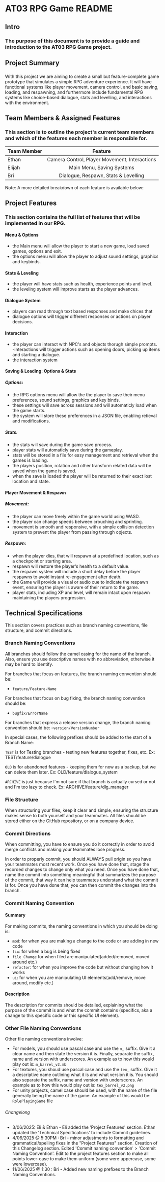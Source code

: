 # AT03 RPG Game README

## Intro
### The purpose of this document is to provide a guide and introduction to the AT03 RPG Game project. 

## Project Summary 
### 

With this project we are aiming to create a small but feature-complete game prototype that simulates a simple RPG adventure experience. It will have functional systems like player movement, camera control, and basic saving, loading, and respawning, and furthermore include fundamental RPG systems like choice-based dialogue, stats and levelling, and interactions with the environment. 

## Team Members & Assigned Features
### This section is to outline the project's current team members and which of the features each member is responsible for. 

| Team Member   | Feature       |
| ------------- |:-------------:|
| Ethan         | Camera Control, Player Movement, Interactions     |
| Elijah        | Main Menu, Saving Systems     |
| Bri           | Dialogue, Respawn, Stats & Levelling     |

Note: A more detailed breakdown of each feature is available below: 

## Project Features

### This section contains the full list of features that will be implemented in our RPG.

#### Menu & Options
 - the Main menu will allow the player to start a new game, load saved games, options and exit.
 - the options menu will allow the player to adjust sound settings, graphics and keybinds. 


#### Stats & Leveling 
 - the player will have stats such as health, experience points and level.
 - the leveling system will improve starts as the player advances.


#### Dialogue System
 - players can read through text based responses and make chices that 
- dialogue options will trigger different responses or actions on player decisions. 


#### Interaction
- the player can interact with NPC's and objects thorugh simple prompts.
-interactions will trigger actions such as opening doors, picking up items and starting a dialogue.
- the interaction system


#### Saving & Loading: Options & Stats 

##### Options:
 - the RPG options menu will allow the the player to save their menu preferences, sound settings, graphics and key binds.
 - these settings will save across sessions and will automaticly load when the game starts.
- the system will store these preferences in a JSON file, enabling retieval and modifications.
##### Stats: 
 - the stats will save during the game save process.
 - player stats will automaticly save during the gameplay.
 - stats will be stored in a file for easy management and retrieval when the games is loading.
 - the players position, rotation and other transform related data will be saved when the game is saved.
 - when the save is loaded the player will be returned to their exact lost location and state.
  

#### Player Movement & Respawn

##### Movement:
- the player can move freely within the game world using WASD.
- the player can change speeds between crouching and sprinting.
- movement is smooth and responsive, with a simple collision detection system to prevent the player from passing through opjects.
##### Respawn:
- when the player dies, that will respawn at a predefined location, such as a checkpoint or starting area.
- respawn will restore the player's health to a default value.
- the respawn system will include a short delay before the player respawns to avoid instant re-engagement after death.
- the Game will provide a visual or audio cue to indicate the respawn event, ensuring the player is aware of their return to the game.
- player stats, including XP and level, will remain intact upon respawn maintaining the players progression.


## Technical Specifications
This section covers practices such as branch naming conventions, file structure, and commit directions.

### Branch Naming Conventions

All branches should follow the camel casing for the name of the branch. Also, ensure you use descriptive names with no abbreviation, otherwise it may be hard to identify.

For branches that focus on features, the branch naming convention should be:
- `feature/Feature-Name`<br>

For branches that focus on bug fixing, the branch naming convention should be:
- `bugfix/ErrorName`<br>

For branches that express a release version change, the branch naming convention should be:
-`version/VersionNumber`<br>

In special cases, the following prefixes should be added to the start of a Branch Name: 

`TEST` is for Testing branches - testing new features together, fixes, etc. 
Ex: TEST/feature/dialogue

`OLD` is for abandoned features - keeping them for now as a backup, but we can delete them later. 
Ex: OLD/feature/dialogue_system

`ARCHIVE` is just because I'm not sure if that branch is actually cursed or not and I'm too lazy to check.
Ex: ARCHIVE/feature/dlg_manager

### File Structure
When structuring your files, keep it clear and simple, ensuring the structure makes sense to both yourself and your teammates. All files should be stored either on the GitHub repository, or on a company device.
### Commit Directions
When committing, you have to ensure you do it correctly in order to avoid merge conflicts and making your teammates lose progress.

In order to properly commit, you should ALWAYS pull origin so you have your teammates most recent work. Once you have done that, stage the recorded changes to change only what you need. Once you have done that, name the commit into something meaningful that summarizes the purpose of the commit, that way it can help teammates understand what the commit is for. Once you have done that, you can then commit the changes into the branch.

### Commit Naming Convention
#### Summary
For making commits, the naming conventions in which you should be doing is:
- `mod`: for when you are making a change to the code or are adding in new code
- `fix`: for when a bug is being fixed
- `file_Change` for when filed are manipulated(added/removed, moved around etc.)
- `refactor`: for when you improve the code but without changing how it works
- `ui`: for when you are manipulating UI elements(add/remove, move around, modify etc.)
#### Description
The description for commits should be detailed, explaining what the purpose of the commit is and what the commit contains (specifics, aka a change to this specific code or this specific UI element).

### Other File Naming Conventions
Other file naming conventions involve:
- For models, you should use pascal case and use the `m_` suffix. Give it a clear name and then state the version it is. Finally, separate the suffix, name and version with underscores. An example as to how this would play out is: `m_barrel_v2.mb`
- For textures, you shoud use pascal case and use the `tex_` suffix. Give it a descriptive name outlining what it is and what version it is. You should also separate the suffix, name and version with underscores. An example as to how this would play out is: `tex_barrel_v2.png`
- For unity projects, camel case should be used, with the name of the file generally being the name of the game. An example of this would be: `RolePlayingGame` file

###### Changelong 
* 3/06/2025: Eli & Ethan - Eli added the 'Project Features' section. Ethan updated the 'Technical Specifications' to include Commit guidelines. 
* 4/06/2025 @ 5:30PM : Bri - minor adjustments to formatting and grammatical/spelling fixes in the "Project Features" section. Creation of this Changelog section. Edited 'Commit naming convention' > 'Commit Naming Convention'. Edit to the project features section to make all points lower-case to make them uniform (some were uppercase, some were lowercase).
* 11/06/2025 @ 1:30 : Bri - Added new naming prefixes to the Branch Naming Conventions. 


